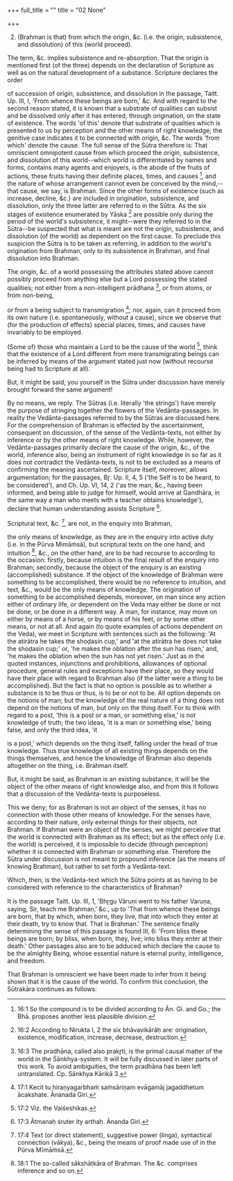 +++
full_title = ""
title = "02 None"

+++


2. (Brahman is that) from which the origin, &c. (i.e. the origin, subsistence, and dissolution) of this (world proceed).

The term, &c. implies subsistence and re-absorption. That the origin is mentioned first (of the three) depends on the declaration of Scripture as well as on the natural development of a substance. Scripture declares the order

of succession of origin, subsistence, and dissolution in the passage, Taitt. Up. III, I, 'From whence these beings are born,' &c. And with regard to the second reason stated, it is known that a substrate of qualities can subsist and be dissolved only after it has entered, through origination, on the state of existence. The words 'of this' denote that substrate of qualities which is presented to us by perception and the other means of right knowledge; the genitive case indicates it to be connected with origin, &c. The words 'from which' denote the cause. The full sense of the Sūtra therefore is: That omniscient omnipotent cause from which proceed the origin, subsistence, and dissolution of this world--which world is differentiated by names and forms, contains many agents and enjoyers, is the abode of the fruits of actions, these fruits having their definite places, times, and causes [^fn_65], and the nature of whose arrangement cannot even be conceived by the mind,--that cause, we say, is Brahman. Since the other forms of existence (such as increase, decline, &c.) are included in origination, subsistence, and dissolution, only the three latter are referred to in the Sūtra. As the six stages of existence enumerated by Yāska [^fn_66] are possible only during the period of the world's subsistence, it might--were they referred to in the Sūtra--be suspected that what is meant are not the origin, subsistence, and dissolution (of the world) as dependent on the first cause. To preclude this suspicion the Sūtra is to be taken as referring, in addition to the world's origination from Brahman, only to its subsistence in Brahman, and final dissolution into Brahman.

[^fn_65]: 16:1 So the compound is to be divided according to Ān. Gi. and Go.; the Bhā. proposes another less plausible division.

[^fn_66]: 16:2 According to Nirukta I, 2 the six bhāvavikārāḥ are: origination, existence, modification, increase, decrease, destruction.

The origin, &c. of a world possessing the attributes stated above cannot possibly proceed from anything else but a Lord possessing the stated qualities; not either from a non-intelligent prādhana [^fn_67], or from atoms, or from non-being,

[^fn_67]: 16:3 The pradhāna, called also prakr̥ti, is the primal causal matter of the world in the Śānkhya-system. It will be fully discussed in  later parts of this work. To avoid ambiguities, the term pradhāna has been left untranslated. Cp. Sānkhya Kārikā 3.

or from a being subject to transmigration [^fn_68]; nor, again, can it proceed from its own nature (i.e. spontaneously, without a cause), since we observe that (for the production of effects) special places, times, and causes have invariably to be employed.

[^fn_68]: 17:1 Kecit tu hiraṇyagarbhaṁ saṁsāriṇam evāgamāj jagaddhetum ācakshate. Ānanada Giri.

(Some of) those who maintain a Lord to be the cause of the world [^fn_69], think that the existence of a Lord different from mere transmigrating beings can be inferred by means of the argument stated just now (without recourse being had to Scripture at all).

But, it might be said, you yourself in the Sūtra under discussion have merely brought forward the same argument!

By no means, we reply. The Sūtras (i.e. literally 'the strings') have merely the purpose of stringing together the flowers of the Vedānta-passages. In reality the Vedānta-passages referred to by the Sūtras are discussed here. For the comprehension of Brahman is effected by the ascertainment, consequent on discussion, of the sense of the Vedānta-texts, not either by inference or by the other means of right knowledge. While, however, the Vedānta-passages primarily declare the cause of the origin, &c., of the world, inference also, being an instrument of right knowledge in so far as it does not contradict the Vedānta-texts, is not to be excluded as a means of confirming the meaning ascertained. Scripture itself, moreover, allows argumentation; for the passages, Br̥. Up. II, 4, 5 ('the Self is to be heard, to be considered'), and Cḥ. Up. VI, 14, 2 ('as the man, &c., having been informed, and being able to judge for himself, would arrive at Gandhāra, in the same way a man who meets with a teacher obtains knowledge'), declare that human understanding assists Scripture [^fn_70].

[^fn_69]: 17:2 Viz. the Vaiśeshikas.

[^fn_70]: 17:3 Ātmanaḥ śruter ity arthaḥ. Ānanda Giri.

Scriptural text, &c. [^fn_71], are not, in the enquiry into Brahman,

[^fn_71]: 17:4 Text (or direct statement), suggestive power (linga), syntactical  connection (vākya), &c., being the means of proof made use of in the Pūrva Mīmāṁsā.

the only means of knowledge, as they are in the enquiry into active duty (i.e. in the Pūrva Mimāṁsā), but scriptural texts on the one hand, and intuition [^fn_72], &c., on the other hand, are to be had recourse to according to the occasion: firstly, because intuition is the final result of the enquiry into Brahman; secondly, because the object of the enquiry is an existing (accomplished) substance. If the object of the knowledge of Brahman were something to be accomplished, there would be no reference to intuition, and text, &c., would be the only means of knowledge. The origination of something to be accomplished depends, moreover, on man since any action either of ordinary life, or dependent on the Veda may either be done or not be done, or be done in a different way. A man, for instance, may move on either by means of a horse, or by means of his feet, or by some other means, or not at all. And again (to quote examples of actions dependent on the Veda), we meet in Scripture with sentences such as the following: 'At the atirātra he takes the shoḍasin cup,' and 'at the atirātra he does not take the shoḍasin cup;' or, 'he makes the oblation after the sun has risen,' and, 'he makes the oblation when the sun has not yet risen.' Just as in the quoted instances, injunctions and prohibitions, allowances of optional procedure, general rules and exceptions have their place, so they would have their place with regard to Brahman also (if the latter were a thing to be accomplished). But the fact is that no option is possible as to whether a substance is to be thus or thus, is to be or not to be. All option depends on the notions of man; but the knowledge of the real nature of a thing does not depend on the notions of man, but only on the thing itself. For to think with regard to a post, 'this is a post or a man, or something else,' is not knowledge of truth; the two ideas, 'it is a man or something else,' being false, and only the third idea, 'it

[^fn_72]: 18:1 The so-called sākshātkāra of Brahman. The &c. comprises inference and so on.

is a post,' which depends on the thing itself, falling under the head of true knowledge. Thus true knowledge of all existing things depends on the things themselves, and hence the knowledge of Brahman also depends altogether on the thing, i.e. Brahman itself.

But, it might be said, as Brahman is an existing substance, it will be the object of the other means of right knowledge also, and from this it follows that a discussion of the Vedānta-texts is purposeless.

This we deny; for as Brahman is not an object of the senses, it has no connection with those other means of knowledge. For the senses have, according to their nature, only external things for their objects, not Brahman. If Brahman were an object of the senses, we might perceive that the world is connected with Brahman as its effect; but as the effect only (i.e. the world) is perceived, it is impossible to decide (through perception) whether it is connected with Brahman or something else. Therefore the Sūtra under discussion is not meant to propound inference (as the means of knowing Brahman), but rather to set forth a Vedānta-text.

Which, then, is the Vedānta-text which the Sūtra points at as having to be considered with reference to the characteristics of Brahman?

It is the passage Taitt. Up. III, 1, 'Bhr̥gu Vāruṇi went to his father Varuṇa, saying, Sir, teach me Brahman,' &c., up to 'That from whence these beings are born, that by which, when born, they live, that into which they enter at their death, try to know that. That is Brahman.' The sentence finally determining the sense of this passage is found III, 6: 'From bliss these beings are born; by bliss, when born, they, live; into bliss they enter at their death.' Other passages also are to be adduced which declare the cause to be the almighty Being, whose essential nature is eternal purity, intelligence, and freedom.

That Brahman is omniscient we have been made to infer from it being shown that it is the cause of the world. To confirm this conclusion, the Sūtrakāra continues as follows:

